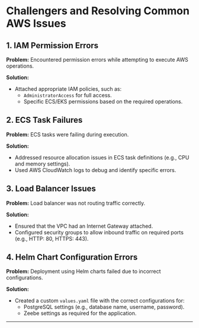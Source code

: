 # Challengers and Resolving Common AWS Issues


## 1. IAM Permission Errors

**Problem:**
Encountered permission errors while attempting to execute AWS operations.

**Solution:**
- Attached appropriate IAM policies, such as:
  - `AdministratorAccess` for full access.
  - Specific ECS/EKS permissions based on the required operations.


## 2. ECS Task Failures

**Problem:**
ECS tasks were failing during execution.

**Solution:**
- Addressed resource allocation issues in ECS task definitions (e.g., CPU and memory settings).
- Used AWS CloudWatch logs to debug and identify specific errors.

## 3. Load Balancer Issues

**Problem:**
Load balancer was not routing traffic correctly.

**Solution:**
- Ensured that the VPC had an Internet Gateway attached.
- Configured security groups to allow inbound traffic on required ports (e.g., HTTP: 80, HTTPS: 443).

## 4. Helm Chart Configuration Errors

**Problem:**
Deployment using Helm charts failed due to incorrect configurations.

**Solution:**
- Created a custom `values.yaml` file with the correct configurations for:
  - PostgreSQL settings (e.g., database name, username, password).
  - Zeebe settings as required for the application.

---

